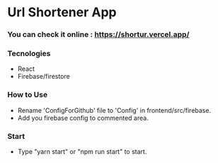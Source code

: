 # Url Shortener App

### You can check it online : https://shortur.vercel.app/

### Tecnologies

- React
- Firebase/firestore

### How to Use

- Rename 'ConfigForGithub' file to 'Config' in frontend/src/firebase.
- Add you firebase config to commented area.

### Start

- Type "yarn start" or "npm run start" to start.
